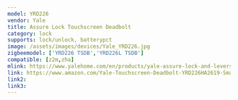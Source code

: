 ```yaml
---
model: YRD226
vendor: Yale
title: Assure Lock Touchscreen Deadbolt
category: lock
supports: lock/unlock, batterypct
image: /assets/images/devices/Yale_YRD226.jpg
zigbeemodel: ['YRD226 TSDB','YRD226L TSDB']
compatible: [z2m,zha]
mlink: https://www.yalehome.com/en/products/yale-assure-lock-and-levers/assure-lock/yrl-assurelock-touchscreen/
link: https://www.amazon.com/Yale-Touchscreen-Deadbolt-YRD226HA2619-SmartThings/dp/B072LF66YX/
link2: 
link3: 
---
```

